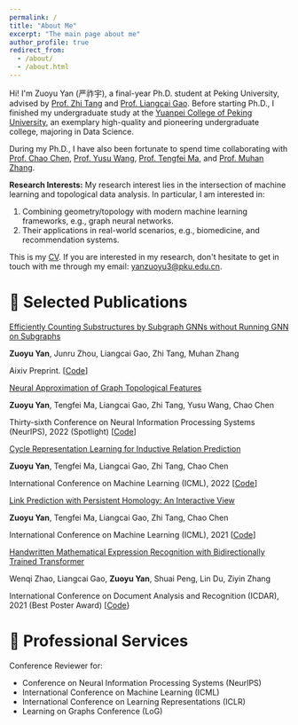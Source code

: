```yaml
---
permalink: /
title: "About Me"
excerpt: "The main page about me"
author_profile: true
redirect_from: 
  - /about/
  - /about.html
---
```


Hi! I'm Zuoyu Yan (严祚宇), a final-year Ph.D. student at Peking University, advised by [Prof. Zhi Tang](https://www.wict.pku.edu.cn/cpdp/kydw/ggcy/1297369.htm) and [Prof. Liangcai Gao](https://www.icst.pku.edu.cn/szwdclyjs/kydw/ggcy/1288880.htm). Before starting Ph.D., I finished my undergraduate study at the [Yuanpei College of Peking University](https://yuanpei.pku.edu.cn/en/aboutyuanpei/collegeprofile/index.htm), an exemplary high-quality and pioneering undergraduate college, majoring in Data Science.

During my Ph.D., I have also been fortunate to spend time collaborating with [Prof. Chao Chen](https://chaochen.github.io/), [Prof. Yusu Wang](http://yusu.belkin-wang.org/), [Prof. Tengfei Ma](https://sites.google.com/site/matf0123/home), and [Prof. Muhan Zhang](https://muhanzhang.github.io/).

**Research Interests:** My research interest lies in the intersection of machine learning and topological data analysis. In particular, I am interested in: 
1. Combining geometry/topology with modern machine learning frameworks, e.g., graph neural networks.
2. Their applications in real-world scenarios, e.g., biomedicine, and recommendation systems.

This is my [CV](/files/CV.pdf). If you are interested in my research, don't hesitate to get in touch with me through my email: yanzuoyu3@pku.edu.cn.

📝 Selected Publications
======

 
[Efficiently Counting Substructures by Subgraph GNNs without Running GNN on Subgraphs](https://arxiv.org/pdf/2303.10576.pdf)

**Zuoyu Yan**, Junru Zhou, Liangcai Gao, Zhi Tang, Muhan Zhang

Aixiv Preprint. [[Code](https://github.com/pkuyzy/ESC-GNN)]

[Neural Approximation of Graph Topological Features](https://arxiv.org/pdf/2201.12032.pdf)

**Zuoyu Yan**, Tengfei Ma, Liangcai Gao, Zhi Tang, Yusu Wang, Chao Chen

Thirty-sixth Conference on Neural Information Processing Systems (NeurIPS), 2022 (Spotlight) [[Code](https://github.com/pkuyzy/TLC-GNN)]

[Cycle Representation Learning for Inductive Relation Prediction](https://arxiv.org/pdf/2110.02510.pdf)

**Zuoyu Yan**, Tengfei Ma, Liangcai Gao, Zhi Tang, Chao Chen

International Conference on Machine Learning (ICML), 2022 [[Code](https://github.com/pkuyzy/CBGNN)]

[Link Prediction with Persistent Homology: An Interactive View](https://arxiv.org/pdf/2102.10255.pdf)

**Zuoyu Yan**, Tengfei Ma, Liangcai Gao, Zhi Tang, Chao Chen

International Conference on Machine Learning (ICML), 2021 [[Code](https://github.com/pkuyzy/TLC-GNN)]

[Handwritten Mathematical Expression Recognition with Bidirectionally Trained Transformer](https://arxiv.org/pdf/2105.02412.pdf)

Wenqi Zhao, Liangcai Gao, **Zuoyu Yan**, Shuai Peng, Lin Du, Ziyin Zhang

International Conference on Document Analysis and Recognition (ICDAR), 2021 (Best Poster Award) [[Code](https://github.com/Green-Wood/BTTR)}


🏫 Professional Services
======
Conference Reviewer for:
* Conference on Neural Information Processing Systems (NeurIPS)
* International Conference on Machine Learning (ICML) 
* International Conference on Learning Representations (ICLR) 
* Learning on Graphs Conference (LoG)
